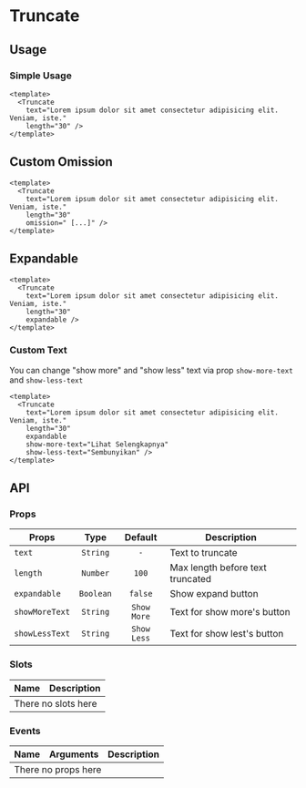 <script setup>
  import Truncate from './Truncate.vue'
</script>

# Truncate

## Usage

### Simple Usage

<preview>
  <Truncate
    text="Lorem ipsum dolor sit amet consectetur adipisicing elit. Veniam, iste."
    length="30" />
</preview>

```vue
<template>
  <Truncate
    text="Lorem ipsum dolor sit amet consectetur adipisicing elit. Veniam, iste."
    length="30" />
</template>
```

## Custom Omission

<preview>
  <Truncate
    text="Lorem ipsum dolor sit amet consectetur adipisicing elit. Veniam, iste."
    length="30"
    omission=" [...]" />
</preview>

```vue
<template>
  <Truncate
    text="Lorem ipsum dolor sit amet consectetur adipisicing elit. Veniam, iste."
    length="30"
    omission=" [...]" />
</template>
```

## Expandable

<preview>
  <Truncate
    text="Lorem ipsum dolor sit amet consectetur adipisicing elit. Veniam, iste."
    length="30"
    expandable />
</preview>

```vue
<template>
  <Truncate
    text="Lorem ipsum dolor sit amet consectetur adipisicing elit. Veniam, iste."
    length="30"
    expandable />
</template>
```

### Custom Text

You can change "show more" and "show less" text via prop `show-more-text` and `show-less-text`

<preview>
  <Truncate
    text="Lorem ipsum dolor sit amet consectetur adipisicing elit. Veniam, iste."
    length="30"
    expandable
    show-more-text="Lihat Selengkapnya"
    show-less-text="Sembunyikan" />
</preview>

```vue
<template>
  <Truncate
    text="Lorem ipsum dolor sit amet consectetur adipisicing elit. Veniam, iste."
    length="30"
    expandable
    show-more-text="Lihat Selengkapnya"
    show-less-text="Sembunyikan" />
</template>
```

## API

### Props

| Props          |   Type    |   Default   | Description                      |
|----------------|:---------:|:-----------:|----------------------------------|
| `text`         | `String`  |     `-`     | Text to truncate                 |
| `length`       | `Number`  |    `100`    | Max length before text truncated |
| `expandable`   | `Boolean` |   `false`   | Show expand button               |
| `showMoreText` | `String`  | `Show More` | Text for show more's button      |
| `showLessText` | `String`  | `Show Less` | Text for show lest's button      |

### Slots

<table>
  <thead>
    <tr>
      <th>Name</th>
      <th>Description</th>
    </tr>
  </thead>
  <tbody>
    <tr>
      <td colspan="2" class="text-center">There no slots here</td>
    </tr>
  </tbody>
</table>

### Events

<table>
  <thead>
    <tr>
      <th>Name</th>
      <th>Arguments</th>
      <th>Description</th>
    </tr>
  </thead>
  <tbody>
    <tr>
      <td colspan="3" class="text-center">There no props here</td>
    </tr>
  </tbody>
</table>

